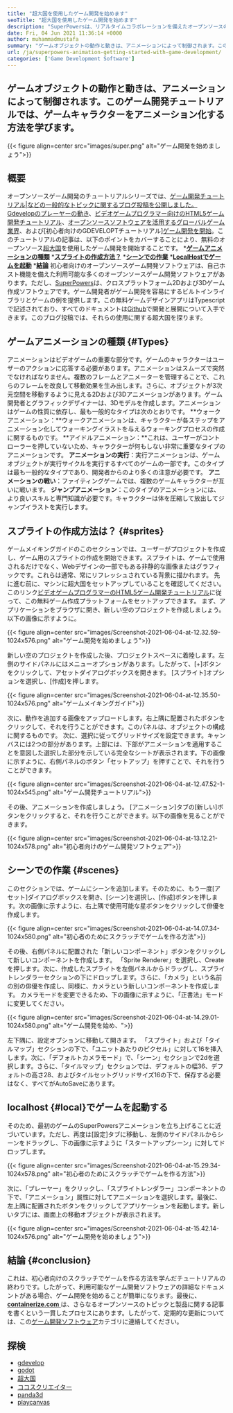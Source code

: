 ```yaml
---
title: "超大国を使用したゲーム開発を始めます" 
seoTitle: "超大国を使用したゲーム開発を始めます" 
description: "SuperPowersは、リアルタイムコラボレーションを備えたオープンソースの3Dゲームメーカーです。このチュートリアルは、超大国を使用したゲーム開発を始めることです。" 
date: Fri, 04 Jun 2021 11:36:14 +0000
author: muhammadmustafa
summary: "ゲームオブジェクトの動作と動きは、アニメーションによって制御されます。このゲーム開発チュートリアルでは、ゲームキャラクターをアニメーション化する方法を学びます。" 
url: /ja/superpowers-animation-getting-started-with-game-development/
categories: ['Game Development Software']
---
```


## ゲームオブジェクトの動作と動きは、アニメーションによって制御されます。このゲーム開発チュートリアルでは、ゲームキャラクターをアニメーション化する方法を学びます。

{{< figure align=center src="images/super.png" alt="ゲーム開発を始めましょう">}}


## **概要**
オープンソースゲーム開発のチュートリアルシリーズでは、[ゲーム開発チュートリアル|などの一般的なトピックに関するブログ投稿を公開しました。 Gdevelopのプレーヤーの動き][1]、[ビデオゲームプログラマー向けのHTML5ゲーム開発チュートリアル][2]、[オープンソースソフトウェアを活用するグローバルゲーム業界][3]、および[初心者向けのGDEVELOPTチュートリアル][ゲーム開発を開始][4 ]。このチュートリアルの記事は、以下のポイントをカバーすることにより、無料のオープンソース[超大国][5]を使用したゲーム開発を開始することです。
  ***[ゲームアニメーションの種類][6]** 
  ***[スプライトの作成方法？][7]** 
  ***[シーンでの作業][8]** 
  ***[LocalHostでゲームを起動][9]** 
  ***[結論][10]** 
初心者向けのオープンソースゲーム開発ソフトウェアは、自己ホスト機能を備えた利用可能な多くのオープンソースゲーム開発ソフトウェアがあります。ただし、[SuperPowers][5]は、クロスプラットフォーム2Dおよび3Dゲーム作成ソフトウェアです。ゲーム開発者がゲーム開発を容易にするビルトインライブラリとゲームの例を提供します。この無料ゲームデザインアプリはTypescriptで記述されており、すべてのドキュメントは[Github][11]で開発と展開について入手できます。このブログ投稿では、それらの使用に関する超大国を探ります。

## ゲームアニメーションの種類 {#Types}
アニメーションはビデオゲームの重要な部分です。ゲームのキャラクターはユーザーのアクションに応答する必要があります。アニメーションはスムーズで突然でなければなりません。複数のフレームとアニメーターを管理することで、これらのフレームを改良して移動効果を生み出します。さらに、オブジェクトが3次元空間を移動するように見える2Dおよび3Dアニメーションがあります。ゲーム開発者とグラフィックデザイナーは、3Dモデルを作成します。アニメーションはゲームの性質に依存し、最も一般的なタイプは次のとおりです。
**ウォークアニメーション：**ウォークアニメーションは、キャラクターが各ステップをアニメーション化してウォーキングイラストを与えるウォーキングプロセスの作成に関するものです。
**アイドルアニメーション：**これは、ユーザーがコントローラーを押していないため、キャラクターが何もしない非常に重要なタイプのアニメーションです。
**アニメーションの実行**：実行アニメーションは、ゲームオブジェクトが実行サイクルを実行するすべてのゲームの一部です。このタイプは最も一般的なタイプであり、開発者からのより多くの注意が必要です。
**アニメーションの戦い**：ファイティングゲームでは、複数のゲームキャラクターが互いに戦います。
**ジャンプアニメーション**：このタイプのアニメーションには、より良いスキルと専門知識が必要です。キャラクターは体を圧縮して放出してジャンプイラストを実行します。

## スプライトの作成方法は？   {#sprites}
ゲームメイキングガイドのこのセクションでは、ユーザーがプロジェクトを作成し、ゲーム用のスプライトの作成を開始できます。スプライトは、ゲームで使用されるだけでなく、Webデザインの一部でもある非静的な画像またはグラフィックです。これらは通常、常にリフレッシュされている背景に描かれます。
先に進む前に、マシンに超大国をセットアップしていることを確認してください。このリンク[ビデオゲームプログラマーのHTML5ゲーム開発チュートリアル][2]に従って、この無料ゲーム作成プラットフォームをセットアップできます。
まず、アプリケーションをブラウザに開き、新しい空のプロジェクトを作成しましょう。以下の画像に示すように。

{{< figure align=center src="images/Screenshot-2021-06-04-at-12.32.59-1024x576.png" alt="ゲーム開発を始めましょう">}}

新しい空のプロジェクトを作成した後、プロジェクトスペースに着陸します。左側のサイドパネルにはメニューオプションがあります。したがって、[+]ボタンをクリックして、アセットダイアログボックスを開きます。 [スプライト]オプションを選択し、[作成]を押します。

{{< figure align=center src="images/Screenshot-2021-06-04-at-12.35.50-1024x576.png" alt="ゲームメイキングガイド">}}

次に、動作を追加する画像をアップロードします。右上隅に配置されたボタンをクリックして、それを行うことができます。このパネルは、オブジェクトの構成に関するものです。
次に、選択に従ってグリッドサイズを設定できます。キャンバスには2つの部分があります。上部には、下部がアニメーションを適用することを意図した選択した部分を示している完全なシートが表示されます。下の画像に示すように、右側パネルのボタン「セットアップ」を押すことで、それを行うことができます。

{{< figure align=center src="images/Screenshot-2021-06-04-at-12.47.52-1-1024x545.png" alt="ゲーム開発チュートリアル">}}

その後、アニメーションを作成しましょう。 [アニメーション]タブの[新しい]ボタンをクリックすると、それを行うことができます。以下の画像を見ることができます。

{{< figure align=center src="images/Screenshot-2021-06-04-at-13.12.21-1024x578.png" alt="初心者向けのゲーム開発ソフトウェア">}}


## シーンでの作業 {#scenes}
このセクションでは、ゲームにシーンを追加します。そのために、もう一度[アセット]ダイアログボックスを開き、[シーン]を選択し、[作成]ボタンを押します。次の画像に示すように、右上隅で使用可能な星ボタンをクリックして俳優を作成します。

{{< figure align=center src="images/Screenshot-2021-06-04-at-14.07.34-1024x580.png" alt="初心者のためにスクラッチでゲームを作る方法">}}

その後、右側パネルに配置された「新しいコンポーネント」ボタンをクリックして新しいコンポーネントを作成します。 「Sprite Renderer」を選択し、Createを押します。次に、作成したスプライトを左側パネルからドラッグし、スプライトレンダラーセクションの下にドロップします。さらに、「カメラ」という名前の別の俳優を作成し、同様に、カメラという新しいコンポーネントを作成します。
カメラモードを変更できるため、下の画像に示すように、「正書法」モードに変更してください。

{{< figure align=center src="images/Screenshot-2021-06-04-at-14.29.01-1024x580.png" alt="ゲーム開発を始め、">}}

左下隅に、設定オプションに移動して開きます。 「スプライト」および「タイルマップ」セクションの下で、「ユニットあたりのピクセル」に対して16を挿入します。次に、「デフォルトカメラモード」で、「シーン」セクションで2dを選択します。さらに、「タイルマップ」セクションでは、デフォルトの幅36、デフォルトの高さ28、およびタイルセットグリッドサイズ16の下で、保存する必要はなく、すべてがAutoSaveにあります。

## localhost   {#local}でゲームを起動する
そのため、最初のゲームのSuperPowersアニメーションを立ち上げることに近づいています。ただし、再度は[設定]タブに移動し、左側のサイドパネルからシーンをドラッグし、下の画像に示すように「スタートアップシーン」に対してドロップします。

{{< figure align=center src="images/Screenshot-2021-06-04-at-15.29.34-1024x578.png" alt="初心者のためにスクラッチでゲームを作る方法">}}

次に、「プレーヤー」をクリックし、「スプライトレンダラー」コンポーネントの下で、「アニメーション」属性に対してアニメーションを選択します。最後に、左上隅に配置されたボタンをクリックしてアプリケーションを起動します。新しいタブには、画面上の移動オブジェクトが表示されます。

{{< figure align=center src="images/Screenshot-2021-06-04-at-15.42.14-1024x576.png" alt="ゲーム開発を始めましょう">}}


## 結論 {#conclusion}
これは、初心者向けのスクラッチでゲームを作る方法を学んだチュートリアルの終わりです。したがって、利用可能なゲーム開発ソフトウェアの詳細なドキュメントがある場合、ゲーム開発を始めることが簡単になります。最後に、[**containerize.com** ][12]は、さらなるオープンソースのトピックと製品に関する記事を書くという一貫したプロセスにあります。したがって、定期的な更新については、この[ゲーム開発ソフトウェア][13]カテゴリに連絡してください。

## 探検
  * [gdevelop][14]
  * [godot][15]
  * [超大国][5]
  * [ココスクリエイター][16]
  * [panda3d][17]
  * [playcanvas][18]

  
[1]: https://blog.containerize.com/game-development-software/game-development-tutorial-player-movement-in-gdevelop/
[2]: https://blog.containerize.com/2021/05/19/html5-game-development-tutorial-for-video-game-programmers/
[3]: https://blog.containerize.com/game-development-software/how-global-gaming-market-leveraging-open-source-software/
[4]: https://blog.containerize.com/game-development-software/game-development-tutorial-player-movement-in-gdevelop/
[5]: https://products.containerize.com/game-development-software/superpowers/
[6]: #types
[7]: #sprites
[8]: #scenes
[9]: #local
[10]: #Conclusion
[11]: https://github.com/superpowers/superpowers-core
[12]: https://www.containerize.com/
[13]: https://products.containerize.com/game-development-software/
[14]: https://products.containerize.com/game-development-software/gdevelop/
[15]: https://products.containerize.com/game-development-software/godot/
[16]: https://products.containerize.com/game-development-software/cocos-creator/
[17]: https://products.containerize.com/game-development-software/panda3d/
[18]: https://products.containerize.com/game-development-software/playcanvas/
